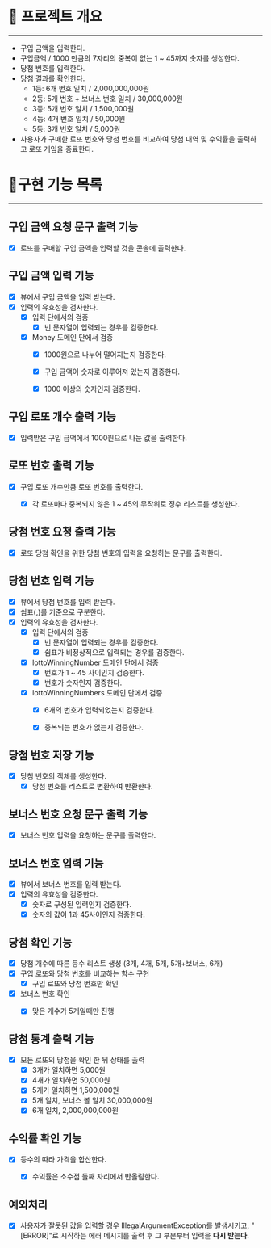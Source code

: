 # **💪 프로젝트 개요**

---

- 구입 금액을 입력한다.
- 구입금액 / 1000 만큼의 7자리의 중복이 없는 1 ~ 45까지 숫자를 생성한다.
- 당첨 번호를 입력한다.
- 당첨 결과를 확인한다.
    - 1등: 6개 번호 일치 / 2,000,000,000원
    - 2등: 5개 번호 + 보너스 번호 일치 / 30,000,000원
    - 3등: 5개 번호 일치 / 1,500,000원
    - 4등: 4개 번호 일치 / 50,000원
    - 5등: 3개 번호 일치 / 5,000원
- 사용자가 구매한 로또 번호와 당첨 번호를 비교하여 당첨 내역 및 수익률을 출력하고 로또 게임을 종료한다.

# **📝구현 기능 목록**

---

## 구입 금액 요청 문구 출력 기능

- [x]  로또를 구매할 구입 금액을 입력할 것을 콘솔에 출력한다.

## 구입 금액 입력 기능

- [x]  뷰에서 구입 금액을 입력 받는다.
- [x]  입력의 유효성을 검사한다.
    - [x]  입력 단에서의 검증
        - [x]  빈 문자열이 입력되는 경우를 검증한다.
    - [x]  Money 도메인 단에서 검증
        - [x]  1000원으로 나누어 떨어지는지 검증한다.
        - [x]  구입 금액이 숫자로 이루어져 있는지 검증한다.
        - [x]  1000 이상의 숫자인지 검증한다.


## 구입 로또 개수 출력 기능

- [x]  입력받은 구입 금액에서 1000원으로 나눈 값을 출력한다.

## 로또 번호 출력 기능

- [x]  구입 로또 개수만큼 로또 번호를 출력한다.
    - [x]  각 로또마다 중복되지 않은 1 ~ 45의 무작위로 정수 리스트를 생성한다.


## 당첨 번호 요청 출력 기능

- [x]  로또 당첨 확인을 위한 당첨 번호의 입력을 요청하는 문구를 출력한다.

## 당첨 번호 입력 기능

- [x]  뷰에서 당첨 번호를 입력 받는다.
- [x]  쉼표(,)를 기준으로 구분한다.
- [x]  입력의 유효성을 검사한다.
    - [x]  입력 단에서의 검증
        - [x]  빈 문자열이 입력되는 경우를 검증한다.
        - [x]  쉼표가 비정상적으로 입력되는 경우를 검증한다.
    - [x]  lottoWinningNumber 도메인 단에서 검증
        - [x]  번호가 1 ~ 45 사이인지 검증한다.
        - [x]  번호가 숫자인지 검증한다.
    - [x]  lottoWinningNumbers 도메인 단에서 검증
        - [x]  6개의 번호가 입력되었는지 검증한다.
        - [x]  중복되는 번호가 없는지 검증한다.


## 당첨 번호 저장 기능

- [x]  당첨 번호의 객체를 생성한다.
    - [x]  당첨 번호를 리스트로 변환하여 반환한다.

## 보너스 번호 요청 문구 출력 기능

- [x]  보너스 번호 입력을 요청하는 문구를 출력한다.

## 보너스 번호 입력 기능

- [x]  뷰에서 보너스 번호를 입력 받는다.
- [x]  입력의 유효성을 검증한다.
    - [x]  숫자로 구성된 입력인지 검증한다.
    - [x]  숫자의 값이 1과 45사이인지 검증한다.

## 당첨 확인 기능

- [x]  당첨 개수에 따른 등수 리스트 생성 (3개, 4개, 5개, 5개+보너스, 6개)
- [x]  구입 로또와 당첨 번호를 비교하는 함수 구현
    - [x]  구입 로또와 당첨 번호만 확인
- [x]  보너스 번호 확인
    - [x]  맞은 개수가 5개일때만 진행


## 당첨 통계  출력 기능

- [x]  모든 로또의 당첨을 확인 한 뒤 상태를 출력
    - [x]  3개가 일치하면 5,000원
    - [x]  4개가 일치하면 50,000원
    - [x]  5개가 일치하면 1,500,000원
    - [x]  5개 일치, 보너스 볼 일치 30,000,000원
    - [x]  6개 일치, 2,000,000,000원

## 수익률 확인 기능

- [x]  등수의 따라 가격을 합산한다.
    - [x]  수익률은 소수점 둘째 자리에서 반올림한다.


## 예외처리

- [x]  사용자가 잘못된 값을 입력할 경우 IllegalArgumentException를 발생시키고, "[ERROR]"로 시작하는 에러 메시지를 출력 후 그 부분부터 입력을 **다시 받는다**.
